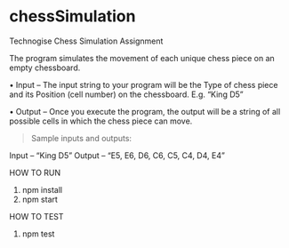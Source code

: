 # chessSimulation

Technogise Chess Simulation Assignment

The program simulates the movement of each unique chess piece on an
empty chessboard.

• Input – The input string to your program will be the Type of chess piece and
its Position (cell number) on the chessboard. E.g. “King D5”

• Output – Once you execute the program, the output will be a string of all
possible cells in which the chess piece can move.

> Sample inputs and outputs:

Input – “King D5”
Output – “E5, E6, D6, C6, C5, C4, D4, E4”

HOW TO RUN

1. npm install
2. npm start

HOW TO TEST

1. npm test
